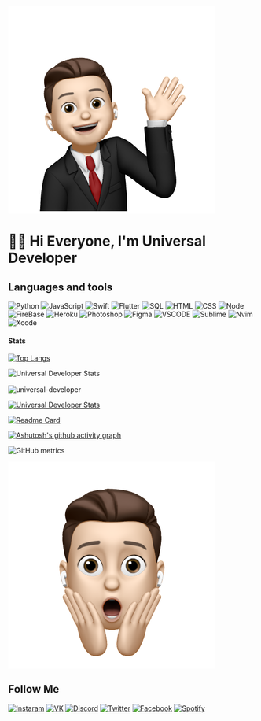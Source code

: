 <img align="center" src="https://github.com/universal-developer/universal-developer/blob/not-main/assets/hello.jpg">

# 👋🏻 Hi Everyone, I'm Universal Developer 

## Languages and tools
![Python](https://img.shields.io/badge/-Python-292C34?style=for-the-badge&logo=python&logoColor=85C1E9) ![JavaScript](https://img.shields.io/badge/-JavaScript-292C34?style=for-the-badge&logo=javascript&logoColor=gold) ![Swift](https://img.shields.io/badge/-Swift-292C34?style=for-the-badge&logo=swift&logoColor=orange) ![Flutter](https://img.shields.io/badge/Flutter-292C34?style=for-the-badge&logo=Flutter&logoColor=47c5fb) ![SQL](https://img.shields.io/badge/-SQL-292C34?style=for-the-badge&logo=MYSQL) ![HTML](https://img.shields.io/badge/-HTML-292C34?style=for-the-badge&logo=HTML5) ![CSS](https://img.shields.io/badge/-CSS-292C34?style=for-the-badge&logo=CSS3&logoColor=264de4) ![Node](https://img.shields.io/badge/-Node-292C34?style=for-the-badge&logo=Node.js) ![FireBase](https://img.shields.io/badge/-FireBase-292C34?style=for-the-badge&logo=FireBase&logoColor) ![Heroku](https://img.shields.io/badge/-Heroku-292C34?style=for-the-badge&logo=Heroku&logoColor=6762a6) ![Photoshop](https://img.shields.io/badge/-PS-292C34?style=for-the-badge&logo=AdobePhotoshop&logoColor=40D0FB) ![Figma](https://img.shields.io/badge/-Figma-292C34?style=for-the-badge&logo=Figma&logoColor=90B56E) ![VSCODE](https://img.shields.io/badge/-VSCODE-292C34?style=for-the-badge&logo=VisualStudioCode&logoColor=0078d7) ![Sublime](https://img.shields.io/badge/-sUBLIME-292C34?style=for-the-badge&logo=SublimeText) ![Nvim](https://img.shields.io/badge/-Nvim-292C34?style=for-the-badge&logo=Neovim) ![Xcode](https://img.shields.io/badge/-Xcode-292C34?style=for-the-badge&logo=Xcode)

#### Stats

[![Top Langs](https://github-readme-stats.vercel.app/api/top-langs/?username=universal-developer&theme=onedark&layout=compact)](https://github.com/universal-developer/github-readme-stats)


![Universal Developer Stats](https://github-readme-stats.vercel.app/api?username=universal-developer&show_icons=true&theme=onedark)

<p><img align="center" src="https://github-readme-streak-stats.herokuapp.com/?user=universal-developer&theme=onedark" alt="universal-developer" /></p>

[![Universal Developer Stats](https://github-readme-stats.vercel.app/api/pin/?username=universal-developer&repo=solutions&theme=onedark)](https://github.com/universal-developer/solutions.git)

[![Readme Card](https://github-readme-stats.vercel.app/api/pin/?username=universal-developer&repo=universal-developer&theme=onedark)](https://github.com/universal-developer/universal-developer.git)


[![Ashutosh's github activity graph](https://activity-graph.herokuapp.com/graph?username=universal-developer&bg_color=292C34&color=E4BF7A&line=DF6D74&point=8EB573)](https://github.com/ashutosh00710/github-readme-activity-graph)


![GitHub metrics](https://metrics.lecoq.io/universal-developer)

<img align="center" src="https://github.com/universal-developer/universal-developer/blob/not-main/assets/wow.jpg">


## Follow Me

[![Instaram](https://img.shields.io/badge/-Instagram-292C34?style=for-the-badge&logo=Instagram)](https://www.instagram.com/call_me_artush/) [![VK](https://img.shields.io/badge/-VK-292C34?style=for-the-badge&logo=VK)](https://vk.com/call_me_artush) [![Discord](https://img.shields.io/badge/-Discord-292C34?style=for-the-badge&logo=Discord)](https://discordapp.com/users/903987809155682394/) [![Twitter](https://img.shields.io/badge/-Twitter-292C34?style=for-the-badge&logo=Twitter)](https://twitter.com/call_me_Artush) [![Facebook](https://img.shields.io/badge/-Facebook-292C34?style=for-the-badge&logo=Facebook)](https://www.facebook.com/profile.php?id=100037614470720) [![Spotify](https://img.shields.io/badge/-Spotify-292C34?style=for-the-badge&logo=Spotify)](https://www.facebook.com/profile.php?id=100037614470720)
